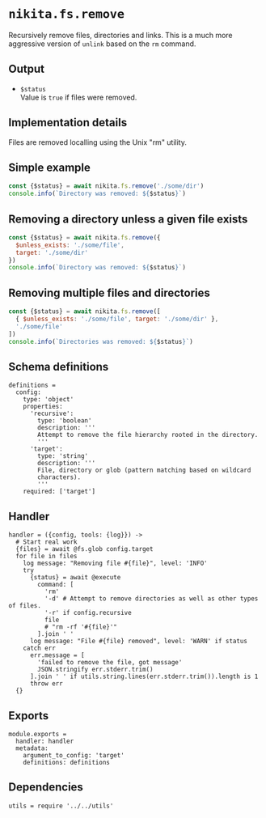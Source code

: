 
# `nikita.fs.remove`

Recursively remove files, directories and links. This is a much more aggressive
version of `unlink` based on the `rm` command.

## Output

* `$status`   
  Value is `true` if files were removed.

## Implementation details

Files are removed localling using the Unix "rm" utility.

## Simple example

```js
const {$status} = await nikita.fs.remove('./some/dir')
console.info(`Directory was removed: ${$status}`)
```

## Removing a directory unless a given file exists

```js
const {$status} = await nikita.fs.remove({
  $unless_exists: './some/file',
  target: './some/dir'
})
console.info(`Directory was removed: ${$status}`)
```

## Removing multiple files and directories

```js
const {$status} = await nikita.fs.remove([
  { $unless_exists: './some/file', target: './some/dir' },
  './some/file'
])
console.info(`Directories was removed: ${$status}`)
```

## Schema definitions

    definitions =
      config:
        type: 'object'
        properties:
          'recursive':
            type: 'boolean'
            description: '''
            Attempt to remove the file hierarchy rooted in the directory.
            '''
          'target':
            type: 'string'
            description: '''
            File, directory or glob (pattern matching based on wildcard
            characters).
            '''
        required: ['target']

## Handler

    handler = ({config, tools: {log}}) ->
      # Start real work
      {files} = await @fs.glob config.target
      for file in files
        log message: "Removing file #{file}", level: 'INFO'
        try
          {status} = await @execute
            command: [
              'rm'
              '-d' # Attempt to remove directories as well as other types of files.
              '-r' if config.recursive
              file
              # "rm -rf '#{file}'"
            ].join ' '
          log message: "File #{file} removed", level: 'WARN' if status
        catch err
          err.message = [
            'failed to remove the file, got message'
            JSON.stringify err.stderr.trim()
          ].join ' ' if utils.string.lines(err.stderr.trim()).length is 1
          throw err
      {}

## Exports

    module.exports =
      handler: handler
      metadata:
        argument_to_config: 'target'
        definitions: definitions

## Dependencies

    utils = require '../../utils'
